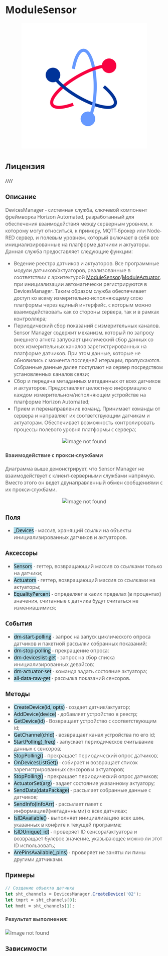 <div style = "font-family: 'Open Sans', sans-serif; font-size: 16px">

# ModuleSensor
<div style = "color: #555">
    <p align="center">
    <img src="./res/logo.png" width="400" title="hover text">
    </p>
</div>

## Лицензия
////

### Описание
<div style = "color: #555">

DevicesManager - системная служба, ключевой компонент фреймворка Horizon Automated, разработанный для обеспечения взаимодействия между серверным уровнем, к которому могут относиться, к примеру, MQTT-брокер или Node-RED сервер, и полевым уровнем, который включает в себя все инициализированные на платформе датчики и актуаторы. Данная служба предоставляет следующие функции:
- Ведение реестра датчиков и актуаторов. Все программные модули датчиков/актуаторов, реализованные в соответствии с архитектурой [ModuleSensor](https://github.com/Konkery/ModuleSensor)/[ModuleActuator](https://github.com/Konkery/ModuleActuator), при инициализации автоматически регистрируются в DevicesManager. Таким образом служба обеспечивает доступ ко всему измерительно-исполняющему слою платформы через единый интерфейс, с которым можно взаимодействовать как со стороны сервера, так и в рамках контроллера;
- Периодический сбор показаний с измерительных каналов. Sensor Manager содержит механизм, который по запросу внешнего агнета запускает циклический сбор данных со всех измерительных каналов зарегистрированных на платформе датчиков. При этом данные, которые не обновились с момента последней итерации, пропускаются. Собранные данные далее поступают на сервер посредством установленных каналов связи;
- Сбор и передача метаданных метаданных от всех датчиков и актуаторов. Предоставляет целостную информацию о каждом измерительном/исполняющем устройстве на платформе Horizon Automated;
- Прием и перенаправление команд. Принимает команды от сервера и направляет их соответствующим датчикам и актуаторам. Обеспечивает возможность контролировать процессы полевого уровня платформы с сервера;

<div align='center'>
    <img src="./res/sm-architecture.png" alt="Image not found">
</div>

#### Взаимодействие с прокси-службами

Диаграмма выше демонстрирует, что Sensor Manager не взаимодействует с клиент-серверными службами напрямую. Вместо этого он ведет двунаправленный обмен сообщениями с их прокси-службами. 

<div align='center'>
    <img src="./res/sm-data-tx.png" alt="Image not found">
</div>

</div>

### Поля
<div style = "color: #555">

- <mark style="background-color: lightblue">_Devices</mark> - массив, хранящий ссылки на объекты инициализированных датчиков и актуаторов.
</div>

### Аксессоры
<div style = "color: #555">

- <mark style="background-color: lightblue">Sensors</mark> - геттер, возвращающий массив со ссылками только на датчики;
- <mark style="background-color: lightblue">Actuators</mark> - геттер, возвращающий массив со ссылками на актуаторы;
- <mark style="background-color: lightblue">EqualityPercent</mark> - определяет в каких пределах (в процентах) значения, считанные с датчика будут считаться не изменившимися;
</div>

### События
<div style = "color: #555">

- <mark style="background-color: lightblue">dm-start-polling</mark> - запрос на запуск циклического опроса датчиков и пакетной рассылки собранных показаний;
- <mark style="background-color: lightblue">dm-stop-polling</mark> - прекращение опроса;
- <mark style="background-color: lightblue">dm-deviceslist-get</mark> - запрос на сбор списка инициализированных девайсов;
- <mark style="background-color: lightblue">dm-actuator-set</mark> - команда задать состояние актуатора;
- <mark style="background-color: lightblue">all-data-raw-get</mark> - рассылка показаний сенсоров.

</div>

### Методы
<div style = "color: #555">

- <mark style="background-color: lightblue">CreateDevice(id, opts)</mark> - создает датчик/актуатор;
- <mark style="background-color: lightblue">AddDevice(device)</mark> - добавляет устройство в реестр;
- <mark style="background-color: lightblue">GetDevice(id)</mark> - Возвращает устройство с соответствующим id;
- <mark style="background-color: lightblue">GetChannel(chId)</mark> - возвращает канал устройства по его id;
- <mark style="background-color: lightblue">StartPolling(_freq)</mark> - запускает периодическое считывание данных с сенсоров;
- <mark style="background-color: lightblue">StopPolling()</mark> - прекращает периодический опрос датчиков;
- <mark style="background-color: lightblue">OnDevicesListGet()</mark> - собирает и возвращает список зарегистрированных сенсоров и актуаторов;
- <mark style="background-color: lightblue">StopPolling()</mark> - прекращает периодический опрос датчиков;
- <mark style="background-color: lightblue">ActuatorSet(arg)</mark> - задает состояние указанному актуатору;
- <mark style="background-color: lightblue">SendData(dataPackage)</mark> - рассылает собранные данные с датчиков;
- <mark style="background-color: lightblue">SendInfo(InfoArr)</mark> - рассылает пакет с информацией(метаданными) о всех датчиках;
- <mark style="background-color: lightblue">IsIDAvailable()</mark> - выполняет инициализацию всех шин, указанных в конфиге к текущей программе;
- <mark style="background-color: lightblue">IsIDUnique(_id)</mark> - проверяет ID сенсора/актуатора и возвращает булевое значение, указывающее можно ли этот ID использовать;
- <mark style="background-color: lightblue">ArePinsAvailable(_pins)</mark> - проверяет не заняты ли пины другими датчиками.

</div>

### Примеры
<div style = "color: #555">

```js
// Создание объекта датчика
let sht_channels = DevicesManager.CreateDevice('02');
let tmprt = sht_channels[0];
let hmdt = sht_channels[1];
```

#### Результат выполнения:

<div align='left'>
    <img src="./res/example-1.png" alt="Image not found">
</div>

</div>

### Зависимости
<div style = "color: #555">

</div>

</div>
    